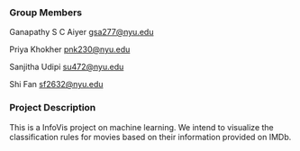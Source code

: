 ### Group Members

Ganapathy S C Aiyer gsa277@nyu.edu

Priya Khokher	pnk230@nyu.edu

Sanjitha Udipi su472@nyu.edu

Shi Fan sf2632@nyu.edu

### Project Description

This is a InfoVis project on machine learning. We intend to visualize the classification rules for movies based on their information provided on IMDb.
